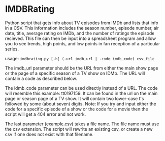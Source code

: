 # IMDBRating

Python script that gets info about TV episodes from IMDb and lists that info in a CSV. This information includes the season number, episode number, air date, title, average rating on IMDb, and the number of ratings the episode recieved. This file can then be input into a spreadsheet program and allow you to see trends, high points, and low points in fan reception of a particular series.

usage: ```imdbrating.py [-h] (-url imdb_url | -code imdb_code) csv_file```

The imdb_url parameter should be the URL from either the main show page or the page of a specific season of a TV show on IDMb. The URL will contain a code as described below.

The idmb_code parameter can be used directly instead of a URL. The code will resemble this example: tt0197159. It can be found in the url on the main page or season page of a TV show. It will contain two lower-case t's followed by some (about seven) digits.
Note: If you try and input either the code for a specific episode of a show or the code for a movie then the script will get a 404 error and not work.

The last parameter (example.csv) takes a file name. The file name must use the csv extension.
The script will rewrite an existing csv, or create a new csv if one does not exist with that filename.
